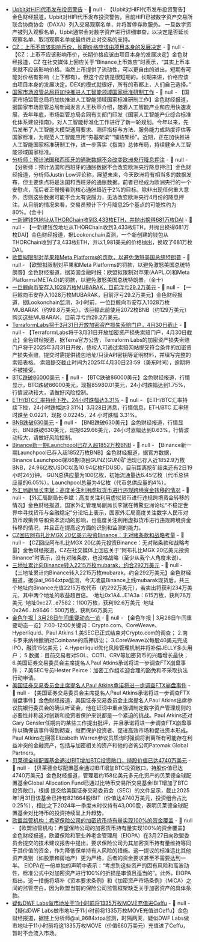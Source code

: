 - [Upbit对HIFI代币发布投资警告](https://upbit.com/service_center/notice?id=4995) - 📰 null - 【Upbit对HIFI代币发布投资警告】金色财经报道，Upbit对HIFI代币发布投资警告。目前HIFI已被数字资产交易所联合协商协会（DAXA）列入交易观察名单，并将暂停存款服务。 
一旦数字资产被列入观察名单，Upbit通常会对数字资产进行详细审查，以决定是否延长观察名单、取消观察名单或最终终止对交易的支持。
- [CZ：上币不应该影响币价，长期价格应该由项目本身的发展决定]() - 📰 null - 【CZ：上币不应该影响币价，长期价格应该由项目本身的发展决定】金色财经报道，CZ 在社交媒体上回应关于“Binance上币效应”时表示，“其实上币本来就不应该影响价格。当然上币提供了流动性，可以更自由的进出。短期有可能对价格有影响（上下都有）。但这个应该是很短期的。长期来讲，价格应该由项目本身的发展决定。DEX的模式就很好，所有的币都上，人们自己选择。”
- [国家市场监管总局将加快推进人工智能领域国家标准研制工作](https://flash.jin10.com/detail/20250328134803765800) - 📰 null - 【国家市场监管总局将加快推进人工智能领域国家标准研制工作】金色财经报道，据国家市场监管总局新闻发言人王秋苹介绍，随着人工智能产业和应用快速发展，去年年底，市场监管总局会同有关部门印发《国家人工智能产业综合标准化体系建设指南》，对人工智能标准化工作进行了新一轮规划。今年以来，先后发布了人工智能大模型通用要求、测评指标与方法、服务能力成熟度评估等国家标准，为规范人工智能应用“夯基架梁”“铺路架桥”。近期，正在加快推进人工智能国家标准研制工作，进一步落实《指南》总体布局，持续健全人工智能领域国家标准。
- [分析师：预计法国和西班牙的通胀数据不会改变欧洲央行降息押注]() - 📰 null - 【分析师：预计法国和西班牙的通胀数据不会改变欧洲央行降息押注】金色财经报道，分析师Justin Low评论称，展望未来，今天欧洲将有相当多的数据发布，但主要焦点将是法国和西班牙的通胀数据。前者已经成为欧洲央行的一个安慰点，而后者正慢慢看到核心通胀趋近于2%的目标。除非出现任何重大意外，否则这些数据可能不会太有说服力，无法改变欧洲央行4月份的降息押注。从目前的情况来看，交易员预计下个月降息25个基点的可能性约为80%。(金十)
- [一新建钱包地址从THORChain收到3,433枚ETH，并抛出换得681万枚DAI](https://x.com/lookonchain/status/1905491346078720349) - 📰 null - 【一新建钱包地址从THORChain收到3,433枚ETH，并抛出换得681万枚DAI】金色财经报道，据Lookonchain监测，一个新创建的钱包从THORChain收到了3,433枚ETH，并以1,981美元的价格抛出，换取了681万枚DAI。
- [欧盟拟限制对苹果和Meta Platforms的罚款，以避免激怒美国总统特朗普]() - 📰 null - 【欧盟拟限制对苹果和Meta Platforms的罚款，以避免激怒美国总统特朗普】金色财经报道，据英国金融时报：欧盟拟限制对苹果(AAPL.O)和Meta Platforms(META.O)的罚款，以避免激怒美国总统特朗普。(金十)
- [一巨鲸向币安存入1028万枚MUBARAK，目前浮亏29.2万美元](https://x.com/lookonchain/status/1905481377254101198) - 📰 null - 【一巨鲸向币安存入1028万枚MUBARAK，目前浮亏29.2万美元】金色财经报道，据Lookonchain监测，3小时前，一位巨鲸向币安存入1028万枚MUBARAK（约99.8万美元）。该巨鲸此前使用2072枚BNB（约129万美元）购买这些MUBARAK，目前浮亏约29.2万美元。
- [TerraformLabs将于3月31日开放加密资产损失索赔门户，4月30日截止](https://x.com/terra_money/status/1905480354150129947) - 📰 null - 【TerraformLabs将于3月31日开放加密资产损失索赔门户，4月30日截止】金色财经报道，据Terra官方公告，Terraform Labs的加密资产损失索赔门户将于2025年3月31日开放，债权人可通过索赔网站提交符合条件的加密资产损失索赔，提交时需提供钱包地址/只读API密钥等证明材料，并填写完整的索赔表格。 
索赔提交截止时间为2025年4月30日23:59（美东时间），逾期将不被接受。
- [BTC跌破86000美元]() - 📰 null - 【BTC跌破86000美元】金色财经报道，行情显示，BTC跌破86000美元，现报85980.01美元，24小时跌幅达到1.75%，行情波动较大，请做好风险控制。
- [ETH/BTC汇率持续下挫，24小时跌幅达3.31%]() - 📰 null - 【ETH/BTC汇率持续下挫，24小时跌幅达3.31%】3月28日消息，行情信息，ETH/BTC 汇率短时跌至 0.0221，现报 0.02245，24 小时跌幅 3.31%。
- [BNB跌破630美元]() - 📰 null - 【BNB跌破630美元】金色财经报道，行情显示，BNB跌破630美元，现报629.66美元，24小时涨幅达到0.63%，行情波动较大，请做好风险控制。
- [Binance新一期Launchpool已存入超1852万枚BNB]() - 📰 null - 【Binance新一期Launchpool已存入超1852万枚BNB】金色财经报道，据官方数据，Binance Launchpool第66期项目GUNZ(GUN)矿池现已存入近1852.9万枚BNB，24.96亿枚USDC以及10.94亿枚FDUSD，目前距离挖矿结束还有2日19小时24分钟。 
GUN总供应量为100亿枚，初始流通量达6.45亿枚（代币总供应量的6.05%），Launchpool总量为4亿枚（代币总供应量的4%）。
- [外汇局副局长李斌：高度关注利用虚拟货币进行违规跨境资金转移的情况](https://finance.sina.com.cn/roll/2025-03-27/doc-ineraynm7995223.shtml) - 📰 null - 【外汇局副局长李斌：高度关注利用虚拟货币进行违规跨境资金转移的情况】金色财经报道，国家外汇管理局副局长李斌在博鳌亚洲论坛“不稳定世界中寻找货币与金融稳定”分论坛上表示，国家外汇局高度关注数字人民币对货币政策传导和资本流动的影响，也高度关注利用虚拟货币进行违规跨境资金转移的情况，并且正在提高这方面的识别和监测的能力。
- [CZ回应阿布扎比MGX 20亿美元投资Binance：无对赌条款和战略考量](https://x.com/cz_binance/status/1905469279765479912) - 📰 null - 【CZ回应阿布扎比MGX 20亿美元投资Binance：无对赌条款和战略考量】金色财经报道，CZ在社交媒体上回应关于“阿布扎比MGX 20亿美元投资Binance”时表示，没有对赌条款，也没啥战略（至少从我个人角度来说）。
- [三地址累计向Binance转入2215万枚mubarak，约合292万美元](https://x.com/ai_9684xtpa/status/1905468579358847217) - 📰 null - 【三地址累计向Binance转入2215万枚mubarak，约合292万美元】金色财经报道，据@ai_9684xtpa监测，今天凌晨Binance上线mubarak现货后，共三个地址向Binance充值2215万枚代币（约292万美元），若卖出将获利234万美元，其中两个地址的收益超百倍。 
·地址0x1A4...E1A3a：615万枚，获利76万美元 
·地址0xc27...e7582：1100万枚，获利92.6万美元 
·地址0x2A6...b9646：500万枚，获利66万美元
- [金色午报 | 3月28日午间重要动态一览]() - 📰 null - 【金色午报 | 3月28日午间重要动态一览】7:00-12:00关键词：Crypto.com、CoreWeave、Hyperliquid、Paul Atkins 
1.美SEC已正式结束对Crypto.com的调查； 
2.南卡罗来纳州撤销对Coinbase的质押诉讼； 
3.CoreWeave以每股40美元完成IPO，融资15亿美元； 
4.Hyperliquid优化风险管理机制并将补偿JELLY多头用户； 
5.数据：目前交易者对SOL、COTI、CRV等加密货币的兴趣增长最快； 
6.美国证券交易委员会主席提名人Paul Atkins承诺将进一步调查FTX崩盘事件； 
7.美SEC专员Hester Peirce：加密工作组欢迎合理的豁免和不采取执法行动申请。
- [美国证券交易委员会主席提名人Paul Atkins承诺将进一步调查FTX崩盘事件](https://cryptoslate.com/senate-banking-committee-grills-paul-atkins-over-crypto-ties-as-he-vows-sec-reforms/) - 📰 null - 【美国证券交易委员会主席提名人Paul Atkins承诺将进一步调查FTX崩盘事件】金色财经报道，美国证券交易委员会主席提名人Paul Atkins出席参议院银行委员会的确认听证会，他在证词中重点强调制定数字资产管理规则的必要性并称这对创新和投资者保护来说都是一个紧迫的挑战。Paul Atkins还对Gary Gensler任期内的某些工作提出批评，并且承诺将进一步调查FTX崩盘事件以确保该事件得到彻查，继而保护投资者、促进高效市场和促进资本形成。 
Paul Atkins在回答Elizabeth Warren参议员质询时强调将剥离所有可能存在利益冲突的金融资产，包括与加密相关的资产和他的咨询公司Patomak Global Partners。
- [贝莱德全球配置基金通过IBIT增加BTC投资敞口，持股价值已达4740万美元](https://cryptoslate.com/blackrocks-global-allocation-fund-raises-bitcoin-exposure-by-1810-over-12-months/) - 📰 null - 【贝莱德全球配置基金通过IBIT增加BTC投资敞口，持股价值已达4740万美元】金色财经报道，管理着约158亿美元多元化资产的贝莱德全球配置基金Global Allocation Fund已通过比特币交易所交易基金IBIT增加了BTC投资敞口，根据 提交给美国证券交易委员会（SEC）的文件显示，截止2025年1月31日该基金已持有821664股IBIT（价值达4740万美元，投资组合占比0.25%），相比之下2024年一季度末时仅持有43,000股，表明贝莱德全球配置基金对比特币的投资持续呈上升趋势。
- [欧盟监管机构：希望保险公司的加密货币持有量实现100%的资金覆盖](https://cointelegraph.com/news/eu-watchdog-eiopa-insurance-crypto-assets-100-percent-stress-factor) - 📰 null - 【欧盟监管机构：希望保险公司的加密货币持有量实现100%的资金覆盖】金色财经报道，欧盟保险和职业养老金管理局（EIOPA）在3月27日向欧盟委员会提交的技术建议报告中提出，要求保险公司为其加密货币持有量维持等同于其价值的资金，作为降低保单持有人风险的措施。这一提议的标准远比其他资产类别（如股票和房地产）更为严格，后者的资金要求甚至不需要达到一半。 
EIOPA在一份单独的声明中表示：“考虑到这些资产的固有风险和高波动性，标准公式中对加密资产进行100%的折损是审慎且适当的”。此外，EIOPA指出，这一措施将填补《资本要求条例》和《加密资产市场条例》（MiCA）之间的监管空白，因为欧盟当前的保险公司监管框架缺乏关于加密资产的具体条款。
- [疑似DWF Labs做市地址于11小时前将1335万枚MOVE充值进Ceffu](https://x.com/ai_9684xtpa/status/1905456514753855652) - 📰 null - 【疑似DWF Labs做市地址于11小时前将1335万枚MOVE充值进Ceffu】金色财经报道，据链上分析师@ai_9684xtpa监测，时隔两天，疑似DWF Labs做市地址于11小时前将这1335万枚MOVE（价值660万美元）充值进了Ceffu，暂时不会流入市场。
